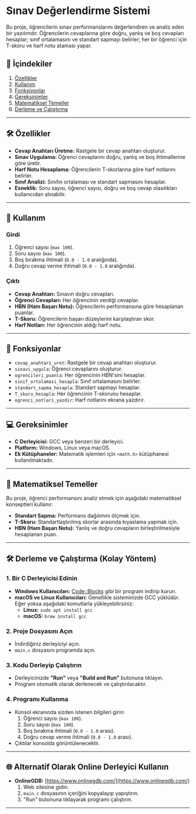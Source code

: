 # Sınav Değerlendirme Sistemi

Bu proje, öğrencilerin sınav performanslarını değerlendiren ve analiz eden bir yazılımdır. Öğrencilerin cevaplarına göre doğru, yanlış ve boş cevapları hesaplar; sınıf ortalamasını ve standart sapmayı belirler; her bir öğrenci için T-skoru ve harf notu ataması yapar.

## 📂 İçindekiler

1. [Özellikler](#özellikler)
2. [Kullanım](#kullanım)
3. [Fonksiyonlar](#fonksiyonlar)
4. [Gereksinimler](#gereksinimler)
5. [Matematiksel Temeller](#matematiksel-temeller)
6. [Derleme ve Çalıştırma](#derleme-ve-çalıştırma)


---

## 🛠 Özellikler

- **Cevap Anahtarı Üretme:** Rastgele bir cevap anahtarı oluşturur.
- **Sınav Uygulama:** Öğrenci cevaplarını doğru, yanlış ve boş ihtimallerine göre üretir.
- **Harf Notu Hesaplama:** Öğrencilerin T-skorlarına göre harf notlarını belirler.
- **Sınıf Analizi:** Sınıfın ortalaması ve standart sapmasını hesaplar.
- **Esneklik:** Soru sayısı, öğrenci sayısı, doğru ve boş cevap olasılıkları kullanıcıdan alınabilir.

---

## 🚀 Kullanım

### Girdi
1. Öğrenci sayısı (`max 100`).
2. Soru sayısı (`max 100`).
3. Boş bırakma ihtimali (`0.0 - 1.0` aralığında).
4. Doğru cevap verme ihtimali (`0.0 - 1.0` aralığında).

### Çıktı
- **Cevap Anahtarı:** Sınavın doğru cevapları.
- **Öğrenci Cevapları:** Her öğrencinin verdiği cevaplar.
- **HBN (Ham Başarı Notu):** Öğrencilerin performansına göre hesaplanan puanlar.
- **T-Skoru:** Öğrencilerin başarı düzeylerini karşılaştıran skor.
- **Harf Notları:** Her öğrencinin aldığı harf notu.

---

## 🔧 Fonksiyonlar

- `cevap_anahtari_uret`: Rastgele bir cevap anahtarı oluşturur.
- `sinavi_uygula`: Öğrenci cevaplarını oluşturur.
- `ogrencileri_puanla`: Her öğrencinin HBN'sini hesaplar.
- `sinif_ortalamasi_hesapla`: Sınıf ortalamasını belirler.
- `standart_sapma_hesapla`: Standart sapmayı hesaplar.
- `T_skoru_hesapla`: Her öğrencinin T-skorunu hesaplar.
- `ogrenci_notlari_yazdir`: Harf notlarını ekrana yazdırır.

---

## 💻 Gereksinimler

- **C Derleyicisi:** GCC veya benzeri bir derleyici.
- **Platform:** Windows, Linux veya macOS.
- **Ek Kütüphaneler:** Matematik işlemleri için `<math.h>` kütüphanesi kullanılmaktadır.

---

## 🧪 Matematiksel Temeller

Bu proje, öğrenci performansını analiz etmek için aşağıdaki matematiksel konseptleri kullanır:
- **Standart Sapma:** Performans dağılımını ölçmek için.
- **T-Skoru:** Standartlaştırılmış skorlar arasında kıyaslama yapmak için.
- **HBN (Ham Başarı Notu):** Yanlış ve doğru cevapların birleştirilmesiyle hesaplanan puan.

---

## 🛠 Derleme ve Çalıştırma (Kolay Yöntem)

### 1. **Bir C Derleyicisi Edinin**
- **Windows Kullanıcıları:** [Code::Blocks](https://www.codeblocks.org/downloads/) gibi bir program indirip kurun.
- **macOS ve Linux Kullanıcıları:** Genellikle sisteminizde GCC yüklüdür. Eğer yoksa aşağıdaki komutlarla yükleyebilirsiniz:
  - **Linux:** `sudo apt install gcc`
  - **macOS:** `brew install gcc`

### 2. **Proje Dosyasını Açın**
- İndirdiğiniz derleyiciyi açın.
- `main.c` dosyasını programda açın.

### 3. **Kodu Derleyip Çalıştırın**
- Derleyicinizde **"Run"** veya **"Build and Run"** butonuna tıklayın.
- Program otomatik olarak derlenecek ve çalıştırılacaktır.

### 4. **Programı Kullanma**
- Konsol ekranında sizden istenen bilgileri girin:
  1. Öğrenci sayısı (`max 100`).
  2. Soru sayısı (`max 100`).
  3. Boş bırakma ihtimali (`0.0 - 1.0` arası).
  4. Doğru cevap verme ihtimali (`0.0 - 1.0` arası).
- Çıktılar konsolda görüntülenecektir.

---

## 🌐 Alternatif Olarak Online Derleyici Kullanın
- **OnlineGDB:** [https://www.onlinegdb.com/](https://www.onlinegdb.com/)
  1. Web sitesine gidin.
  2. `main.c` dosyasının içeriğini kopyalayıp yapıştırın.
  3. "Run" butonuna tıklayarak programı çalıştırın.

---
